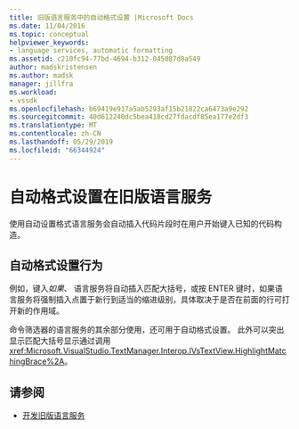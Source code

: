 ```yaml
---
title: 旧版语言服务中的自动格式设置 |Microsoft Docs
ms.date: 11/04/2016
ms.topic: conceptual
helpviewer_keywords:
- language services, automatic formatting
ms.assetid: c210fc94-77bd-4694-b312-045087d8a549
author: madskristensen
ms.author: madsk
manager: jillfra
ms.workload:
- vssdk
ms.openlocfilehash: b69419e917a5ab5293af15b21822ca6473a9e292
ms.sourcegitcommit: 40d612240dc5bea418cd27fdacdf85ea177e2df3
ms.translationtype: MT
ms.contentlocale: zh-CN
ms.lasthandoff: 05/29/2019
ms.locfileid: "66344924"
---
```

# <a name="automatic-formatting-in-a-legacy-language-service"></a>自动格式设置在旧版语言服务
使用自动设置格式语言服务会自动插入代码片段时在用户开始键入已知的代码构造。

## <a name="automatic-formatting-behavior"></a>自动格式设置行为
 例如，键入*如果*、 语言服务将自动插入匹配大括号，或按 ENTER 键时，如果语言服务将强制插入点置于新行到适当的缩进级别，具体取决于是否在前面的行可打开新的作用域。

 命令筛选器的语言服务的其余部分使用，还可用于自动格式设置。 此外可以突出显示匹配大括号显示通过调用<xref:Microsoft.VisualStudio.TextManager.Interop.IVsTextView.HighlightMatchingBrace%2A>。

## <a name="see-also"></a>请参阅
- [开发旧版语言服务](../../extensibility/internals/developing-a-legacy-language-service.md)